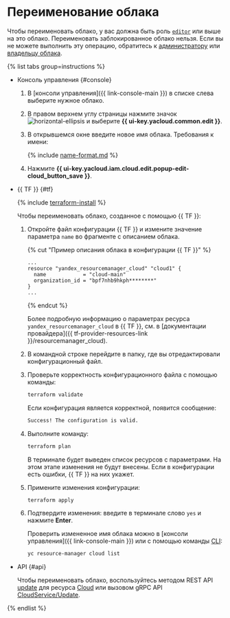 # Переименование облака

Чтобы переименовать облако, у вас должна быть роль [`editor`](../../../iam/roles-reference.md#editor) или выше на это облако. Переименовать заблокированное облако нельзя. Если вы не можете выполнить эту операцию, обратитесь к [администратору](../../../iam/roles-reference.md#admin) или [владельцу облака](../../concepts/resources-hierarchy.md#owner).

{% list tabs group=instructions %}

- Консоль управления {#console}

  1. В [консоли управления]({{ link-console-main }}) в списке слева выберите нужное облако.
  1. В правом верхнем углу страницы нажмите значок ![horizontal-ellipsis](../../../_assets/console-icons/ellipsis.svg) и выберите **{{ ui-key.yacloud.common.edit }}**.
  1. В открывшемся окне введите новое имя облака. Требования к имени:

	 {% include [name-format.md](../../../_includes/name-format.md) %}

  1. Нажмите **{{ ui-key.yacloud.iam.cloud.edit.popup-edit-cloud_button_save }}**.

- {{ TF }} {#tf}

  {% include [terraform-install](../../../_includes/terraform-install.md) %}

  Чтобы переименовать облако, созданное с помощью {{ TF }}:

  1. Откройте файл конфигурации {{ TF }} и измените значение параметра `name` во фрагменте с описанием облака.

      {% cut "Пример описания облака в конфигурации {{ TF }}" %}

      ```hcl
      ...
      resource "yandex_resourcemanager_cloud" "cloud1" {
        name            = "cloud-main"
        organization_id = "bpf7nhb9hkph********"
      }
      ...
      ```

      {% endcut %}

      Более подробную информацию о параметрах ресурса `yandex_resourcemanager_cloud` в {{ TF }}, см. в [документации провайдера]({{ tf-provider-resources-link }}/resourcemanager_cloud).
  1. В командной строке перейдите в папку, где вы отредактировали конфигурационный файл.
  1. Проверьте корректность конфигурационного файла с помощью команды:

      ```bash
      terraform validate
      ```

      Если конфигурация является корректной, появится сообщение:
     
      ```bash
      Success! The configuration is valid.
      ```

  1. Выполните команду:

      ```bash
      terraform plan
      ```

      В терминале будет выведен список ресурсов с параметрами. На этом этапе изменения не будут внесены. Если в конфигурации есть ошибки, {{ TF }} на них укажет.
  1. Примените изменения конфигурации:

      ```bash
      terraform apply
      ```

  1. Подтвердите изменения: введите в терминале слово `yes` и нажмите **Enter**.

      Проверить измененное имя облака можно в [консоли управления]({{ link-console-main }}) или с помощью команды [CLI](../../../cli/quickstart.md):

      ```bash
      yc resource-manager cloud list
      ```

- API {#api}

  Чтобы переименовать облако, воспользуйтесь методом REST API [update](../../api-ref/Cloud/update.md) для ресурса [Cloud](../../api-ref/Cloud/index.md) или вызовом gRPC API [CloudService/Update](../../api-ref/grpc/Cloud/update.md).

{% endlist %}